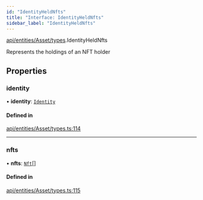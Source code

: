 ```yaml
---
id: "IdentityHeldNfts"
title: "Interface: IdentityHeldNfts"
sidebar_label: "IdentityHeldNfts"
---
```


[api/entities/Asset/types](../../../../../../modules/API/Entities/Asset/Types/Types.md).IdentityHeldNfts

Represents the holdings of an NFT holder

## Properties

### identity

• **identity**: [`Identity`](../../../../../../classes/API/Entities/Identity/Identity.md)

#### Defined in

[api/entities/Asset/types.ts:114](https://github.com/PolymeshAssociation/polymesh-sdk/blob/8a9158669/src/api/entities/Asset/types.ts#L114)

___

### nfts

• **nfts**: [`Nft`](../../../../../../classes/API/Entities/Asset/NonFungible/Nft/Nft.md)[]

#### Defined in

[api/entities/Asset/types.ts:115](https://github.com/PolymeshAssociation/polymesh-sdk/blob/8a9158669/src/api/entities/Asset/types.ts#L115)
